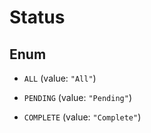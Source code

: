 

# Status

## Enum


* `ALL` (value: `"All"`)

* `PENDING` (value: `"Pending"`)

* `COMPLETE` (value: `"Complete"`)



